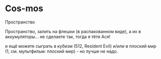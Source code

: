 # Cos-mos
Пространство

Пространство, залить на флешки (в распакованном виде), а их в аккумуляторы... не сделаете так, тогда я тётя Ася!

и ещё можете сыграть в кубизм (512, Resident Evil) и/или в плоский мир (1, см. мультфильм: плоский мир) - но лучше не надо.
